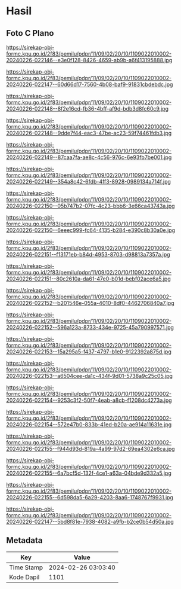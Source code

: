 # Hasil

## Foto C Plano

https://sirekap-obj-formc.kpu.go.id/2f83/pemilu/pdpr/11/09/02/20/10/1109022010002-20240226-022146--e3e0f128-8426-4659-ab9b-a6f413195888.jpg

https://sirekap-obj-formc.kpu.go.id/2f83/pemilu/pdpr/11/09/02/20/10/1109022010002-20240226-022147--60d66d17-7560-4b08-baf9-91831cbdebdc.jpg

https://sirekap-obj-formc.kpu.go.id/2f83/pemilu/pdpr/11/09/02/20/10/1109022010002-20240226-022148--8f2e16cd-fb36-4bff-af9d-bdb3d8fc60c9.jpg

https://sirekap-obj-formc.kpu.go.id/2f83/pemilu/pdpr/11/09/02/20/10/1109022010002-20240226-022148--9dde7f44-eac3-47be-ac23-59f74461fdb3.jpg

https://sirekap-obj-formc.kpu.go.id/2f83/pemilu/pdpr/11/09/02/20/10/1109022010002-20240226-022149--87caa7fa-ae8c-4c56-976c-6e93fb7be001.jpg

https://sirekap-obj-formc.kpu.go.id/2f83/pemilu/pdpr/11/09/02/20/10/1109022010002-20240226-022149--354a8c42-6fdb-4ff3-8928-0989134a714f.jpg

https://sirekap-obj-formc.kpu.go.id/2f83/pemilu/pdpr/11/09/02/20/10/1109022010002-20240226-022150--05b747b2-07fc-4c23-bbb6-3e66ca43743a.jpg

https://sirekap-obj-formc.kpu.go.id/2f83/pemilu/pdpr/11/09/02/20/10/1109022010002-20240226-022150--6eeec999-fc64-4135-b284-e390c8b30a0e.jpg

https://sirekap-obj-formc.kpu.go.id/2f83/pemilu/pdpr/11/09/02/20/10/1109022010002-20240226-022151--f13171eb-b84d-4953-8703-d98813a7357a.jpg

https://sirekap-obj-formc.kpu.go.id/2f83/pemilu/pdpr/11/09/02/20/10/1109022010002-20240226-022151--80c2610a-da61-47e0-b01d-bebf02ace6a5.jpg

https://sirekap-obj-formc.kpu.go.id/2f83/pemilu/pdpr/11/09/02/20/10/1109022010002-20240226-022152--b201546e-055a-4010-8df0-4462706840a7.jpg

https://sirekap-obj-formc.kpu.go.id/2f83/pemilu/pdpr/11/09/02/20/10/1109022010002-20240226-022152--596a123a-8733-434e-9725-45a790997571.jpg

https://sirekap-obj-formc.kpu.go.id/2f83/pemilu/pdpr/11/09/02/20/10/1109022010002-20240226-022153--15a295a5-f437-4797-b1e0-9122392a875d.jpg

https://sirekap-obj-formc.kpu.go.id/2f83/pemilu/pdpr/11/09/02/20/10/1109022010002-20240226-022153--a6504cee-da1c-434f-9d01-5738a9c25c05.jpg

https://sirekap-obj-formc.kpu.go.id/2f83/pemilu/pdpr/11/09/02/20/10/1109022010002-20240226-022154--9253c3f2-50f7-4eab-a8cb-f1208dc4273a.jpg

https://sirekap-obj-formc.kpu.go.id/2f83/pemilu/pdpr/11/09/02/20/10/1109022010002-20240226-022154--572e47b0-833b-41ed-b20a-ae914a11631e.jpg

https://sirekap-obj-formc.kpu.go.id/2f83/pemilu/pdpr/11/09/02/20/10/1109022010002-20240226-022155--f944d93d-819a-4a99-97d2-69ea4302e6ca.jpg

https://sirekap-obj-formc.kpu.go.id/2f83/pemilu/pdpr/11/09/02/20/10/1109022010002-20240226-022155--6a7bcf5d-132f-4ce1-a63a-04bde9d332a5.jpg

https://sirekap-obj-formc.kpu.go.id/2f83/pemilu/pdpr/11/09/02/20/10/1109022010002-20240226-022155--6d598da5-6a29-4203-8aa6-1748767f9931.jpg

https://sirekap-obj-formc.kpu.go.id/2f83/pemilu/pdpr/11/09/02/20/10/1109022010002-20240226-022147--5bd8f81e-7938-4082-a9fb-b2ce0b54d50a.jpg


## Metadata

| Key        | Value               |
| ---------- | ------------------- |
| Time Stamp | 2024-02-26 03:03:40 |
| Kode Dapil | 1101                |



